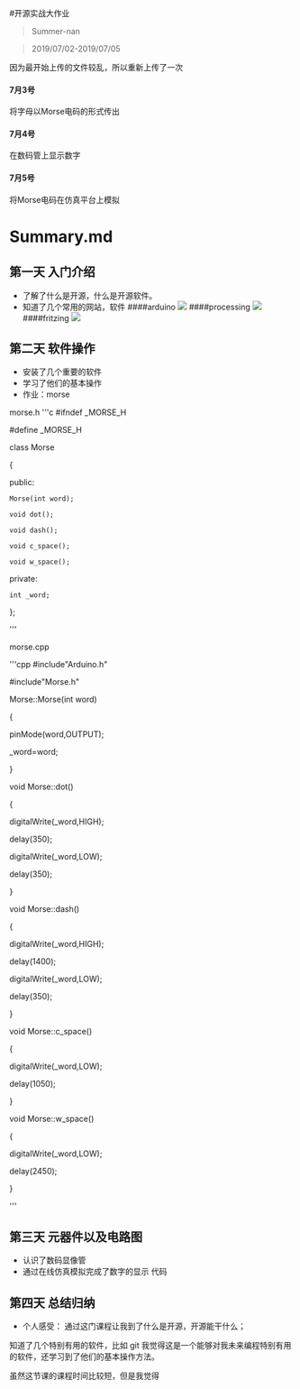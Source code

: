 #开源实战大作业

> Summer-nan

> 2019/07/02-2019/07/05

因为最开始上传的文件较乱，所以重新上传了一次

#### 7月3号
将字母以Morse电码的形式传出
 #### 7月4号
 在数码管上显示数字
#### 7月5号
 将Morse电码在仿真平台上模拟
 
 
 # Summary.md
 
 ## 第一天 入门介绍
 
 - 了解了什么是开源，什么是开源软件。
 - 知道了几个常用的网站，软件
 ####arduino
 ![](img/arduino.png)
 ####processing
 ![](img/processing.png)
 ####fritzing
 ![](img/fritizing.png)
 ## 第二天 软件操作
 - 安装了几个重要的软件
 - 学习了他们的基本操作
 - 作业：morse
 
 morse.h
 '''c
 #ifndef _MORSE_H
 
#define _MORSE_H

class Morse

{

  public:
  
    Morse(int word);
    
    void dot();
    
    void dash();
    
    void c_space();
    
    void w_space();
    
  private:
  
    int _word; 
    
};

'''

morse.cpp


'''cpp
#include"Arduino.h"

#include"Morse.h"

Morse::Morse(int word)

{

  pinMode(word,OUTPUT);
  
  _word=word;
  
}

void Morse::dot()

{

  digitalWrite(_word,HIGH);
  
  delay(350);
  
  digitalWrite(_word,LOW);
  
  delay(350);
  
}

void Morse::dash()

{

  digitalWrite(_word,HIGH);
  
  delay(1400);
  
  digitalWrite(_word,LOW);
  
  delay(350);
  
}

void Morse::c_space()

{

  digitalWrite(_word,LOW);
  
  delay(1050);
  
}

void Morse::w_space()

{

  digitalWrite(_word,LOW);
  
  delay(2450); 
  
}

'''

 ## 第三天 元器件以及电路图
 - 认识了数码显像管
 - 通过在线仿真模拟完成了数字的显示
 代码
 
 
 ## 第四天 总结归纳
 - 个人感受：
 通过这门课程让我到了什么是开源，开源能干什么；
 
 知道了几个特别有用的软件，比如 git 我觉得这是一个能够对我未来编程特别有用的软件，还学习到了他们的基本操作方法。
 
 虽然这节课的课程时间比较短，但是我觉得

